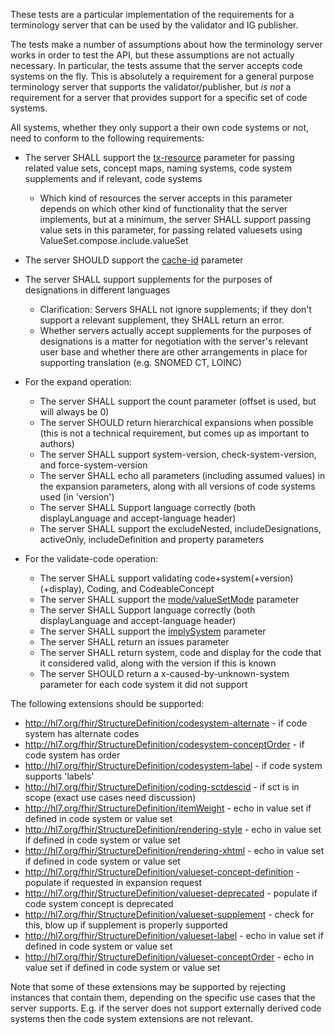 These tests are a particular implementation of the requirements for a terminology 
server that can be used by the validator and IG publisher. 

The tests make a number of assumptions about how the terminology server works 
in order to test the API, but these assumptions are not actually necessary. 
In particular, the tests assume that the server accepts code systems on the 
fly. This is absolutely a requirement for a general purpose terminology server
that supports the validator/publisher, but *is not* a requirement for a server
that provides support for a specific set of code systems. 

All systems, whether they only support a their own code systems or not, 
need to conform to the following requirements:

* The server SHALL support the [tx-resource](https://jira.hl7.org/browse/FHIR-33944) parameter for passing related 
  value sets, concept maps, naming systems, code system supplements and if relevant, code systems
  * Which kind of resources the server accepts in this parameter depends on which other kind of functionality that the server implements, but at a minimum, the server SHALL support passing value sets in this parameter, for passing related valuesets using ValueSet.compose.include.valueSet

* The server SHOULD support the [cache-id](https://jira.hl7.org/browse/FHIR-33946) parameter 

* The server SHALL support supplements for the purposes of designations in different languages
  * Clarification: Servers SHALL not ignore supplements; if they don't support a relevant supplement, they SHALL return an error. 
  * Whether servers actually accept supplements for the purposes of designations is a matter for negotiation with the server's relevant user base and whether there are other arrangements in place for supporting translation (e.g. SNOMED CT, LOINC)

* For the expand operation:
  * The server SHALL support the count parameter (offset is used, but will always be 0)
  * The server SHOULD return hierarchical expansions when possible (this is not a technical requirement, but comes up as important to authors)
  * The server SHALL support system-version, check-system-version, and force-system-version
  * The server SHALL echo all parameters (including assumed values) in the expansion parameters, along with all versions of code systems used (in 'version')
  * The server SHALL Support language correctly (both displayLanguage and accept-language header)
  * The server SHALL support the excludeNested, includeDesignations, activeOnly, includeDefinition and property parameters


* For the validate-code operation:
  * The server SHALL support validating code+system(+version)(+display), Coding, and CodeableConcept
  * The server SHALL support the [mode/valueSetMode](https://jira.hl7.org/browse/FHIR-41229) parameter
  * The server SHALL Support language correctly (both displayLanguage and accept-language header)
  * The server SHALL support the [implySystem](https://jira.hl7.org/browse/FHIR-41431) parameter
  * The server SHALL return an issues parameter 
  * The server SHALL return system, code and display for the code that it considered valid, along with the version if this is known
  * The server SHOULD return a x-caused-by-unknown-system parameter for each code system it did not support

The following extensions should be supported:
* http://hl7.org/fhir/StructureDefinition/codesystem-alternate - if code system has alternate codes
* http://hl7.org/fhir/StructureDefinition/codesystem-conceptOrder - if code system has order
* http://hl7.org/fhir/StructureDefinition/codesystem-label - if code system supports 'labels'
* http://hl7.org/fhir/StructureDefinition/coding-sctdescid - if sct is in scope (exact use cases need discussion)
* http://hl7.org/fhir/StructureDefinition/itemWeight - echo in value set if defined in code system or value set
* http://hl7.org/fhir/StructureDefinition/rendering-style -  echo in value set if defined in code system or value set
* http://hl7.org/fhir/StructureDefinition/rendering-xhtml -  echo in value set if defined in code system or value set
* http://hl7.org/fhir/StructureDefinition/valueset-concept-definition - populate if requested in expansion request
* http://hl7.org/fhir/StructureDefinition/valueset-deprecated - populate if code system concept is deprecated
* http://hl7.org/fhir/StructureDefinition/valueset-supplement - check for this, blow up if supplement is properly supported
* http://hl7.org/fhir/StructureDefinition/valueset-label - echo in value set if defined in code system or value set
* http://hl7.org/fhir/StructureDefinition/valueset-conceptOrder - echo in value set if defined in code system or value set

Note that some of these extensions may be supported by rejecting instances that contain them, depending on the 
specific use cases that the server supports. E.g. if the server does not support externally derived code systems 
then the code system extensions are not relevant.